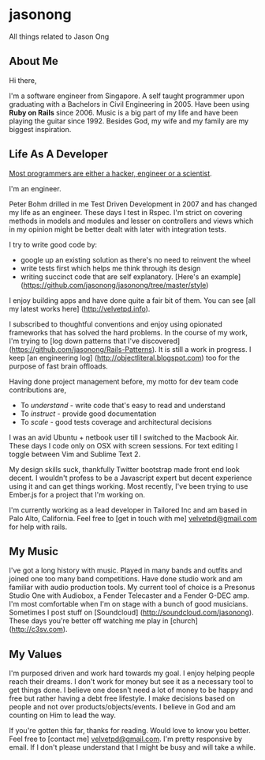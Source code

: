 jasonong
========

All things related to Jason Ong

## About Me

Hi there,

I'm a software engineer from Singapore. A self taught programmer upon graduating with a Bachelors in Civil Engineering in 2005. Have been using **Ruby on Rails** since 2006. Music is a big part of my life and have been playing the guitar since 1992. Besides God, my wife and my family are my biggest inspiration.

## Life As A Developer

[Most programmers are either a hacker, engineer or a scientist](http://jasonong.tumblr.com/post/33453791906/hackers-engineers-and-scientists).

I'm an engineer.

Peter Bohm drilled in me Test Driven Development in 2007 and has changed my life as an engineer. These days I test in Rspec. I'm strict on covering methods in models and modules and lesser on controllers and views which in my opinion might be better dealt with later with integration tests.

I try to write good code by:
* google up an existing solution as there's no need to reinvent the wheel
* write tests first which helps me think through its design
* writing succinct code that are self explanatory. [Here's an example] (https://github.com/jasonong/jasonong/tree/master/style)

I enjoy building apps and have done quite a fair bit of them. You can see [all my latest works here] (http://velvetpd.info).

I subscribed to thoughtful conventions and enjoy using opionated frameworks that has solved the hard problems. In the course of my work, I'm trying to [log down patterns that I've discovered] (https://github.com/jasonong/Rails-Patterns). It is still a work in progress. I keep [an engineering log] (http://objectliteral.blogspot.com) too for the purpose of fast brain offloads.

Having done project management before, my motto for dev team code contributions are,

* To *understand* - write code that's easy to read and understand
* To *instruct* - provide good documentation
* To *scale* - good tests coverage and architectural decisions

I was an avid Ubuntu + netbook user till I switched to the Macbook Air. These days I code only on OSX with screen sessions. For text editing I toggle between Vim and Sublime Text 2.

My design skills suck, thankfully Twitter bootstrap made front end look decent. I wouldn't profess to be a Javascript expert but decent experience using it and can get things working. Most recently, I've been trying to use Ember.js for a project that I'm working on.

I'm currently working as a lead developer in Tailored Inc and am based in Palo Alto, California. Feel free to [get in touch with me] <velvetpd@gmail.com> for help with rails.

## My Music

I've got a long history with music. Played in many bands and outfits and joined one too many band competitions. Have done studio work and am familiar with audio production tools. My current tool of choice is a Presonus Studio One with Audiobox, a Fender Telecaster and a Fender G-DEC amp. I'm most comfortable when I'm on stage with a bunch of good musicians. Sometimes I post stuff on [Soundcloud] (http://soundcloud.com/jasonong). These days you're better off watching me play in [church] (http://c3sv.com).

## My Values

I'm purposed driven and work hard towards my goal. I enjoy helping people reach their dreams. I don't work for money but see it as a necessary tool to get things done. I believe one doesn't need a lot of money to be happy and free but rather having a debt free lifestyle. I make decisions based on people and not over products/objects/events. I believe in God and am counting on Him to lead the way.

If you're gotten this far, thanks for reading. Would love to know you better. Feel free to [contact me] <velvetpd@gmail.com>. I'm pretty responsive by email. If I don't please understand that I might be busy and will take a while.
